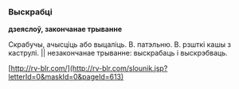 ### Выскрабці
**дзеяслоў, закончанае трыванне**

Скрабучы, ачысціць або выцаліць. В. патэльню. В. рзшткі кашы з каструлі. || незакончанае трыванне: выскрабаць і выскрэбваць.

<a rel="author">[http://rv-blr.com/](http://rv-blr.com/slounik.jsp?letterId=0&maskId=0&pageId=613)</a>
